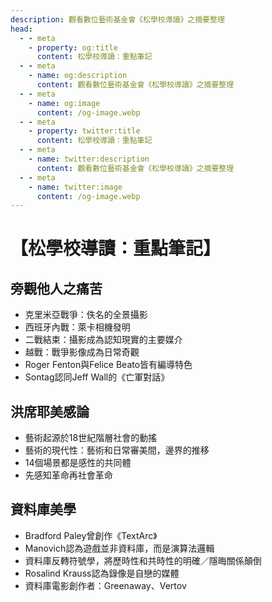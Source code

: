 ```yaml
---
description: 觀看數位藝術基金會《松學校導讀》之摘要整理
head:
  - - meta
    - property: og:title
      content: 松學校導讀：重點筆記
  - - meta
    - name: og:description
      content: 觀看數位藝術基金會《松學校導讀》之摘要整理
  - - meta
    - name: og:image
      content: /og-image.webp
  - - meta
    - property: twitter:title
      content: 松學校導讀：重點筆記
  - - meta
    - name: twitter:description
      content: 觀看數位藝術基金會《松學校導讀》之摘要整理
  - - meta
    - name: twitter:image
      content: /og-image.webp
---
```


# 【松學校導讀：重點筆記】

<p><Badge type="info" text="🌱 Seedlings" /></P>

## 旁觀他人之痛苦
- 克里米亞戰爭：佚名的全景攝影
- 西班牙內戰：萊卡相機發明
- 二戰結束：攝影成為認知現實的主要媒介
- 越戰：戰爭影像成為日常奇觀
- Roger Fenton與Felice Beato皆有編導特色
- Sontag認同Jeff Wall的《亡軍對話》

## 洪席耶美感論
- 藝術起源於18世紀階層社會的動搖
- 藝術的現代性：藝術和日常審美間，邊界的推移
- 14個場景都是感性的共同體
- 先感知革命再社會革命

## 資料庫美學
- Bradford Paley曾創作《TextArc》
- Manovich認為遊戲並非資料庫，而是演算法邏輯
- 資料庫反轉符號學，將歷時性和共時性的明確／隱晦關係顛倒
- Rosalind Krauss認為錄像是自戀的媒體
- 資料庫電影創作者：Greenaway、Vertov